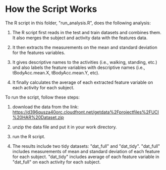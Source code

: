 How the Script Works
=========================
The R script in this folder, "run_analysis.R", does the following analysis: 

1. The R script first reads in the test and train datasets and combines them. It also merges the subject and activity data with the features data. 

2. It then extracts the measurements on the mean and standard deviation for the features variables. 

3. It gives descriptive names to the activities (i.e., walking, standing, etc.) and also labels the feature variables with descriptive names (i.e., tBodyAcc.mean.X, tBodyAcc.mean.Y, etc). 

4. It finally calculates the average of each extracted feature variable on each activity for each subject. 

To run the script, follow these steps: 

1. download the data from the link:
https://d396qusza40orc.cloudfront.net/getdata%2Fprojectfiles%2FUCI%20HAR%20Dataset.zip 

2. unzip the data file and put it in your work directory.

3. run the R script. 

4. The results include two tidy datasets: "dat_full" and "dat_tidy". "dat_full" includes measurements of mean and standard deviation of each feature for each subject. "dat_tidy" includes average of each feature variable in "dat_full" on each activity for each subject. 


